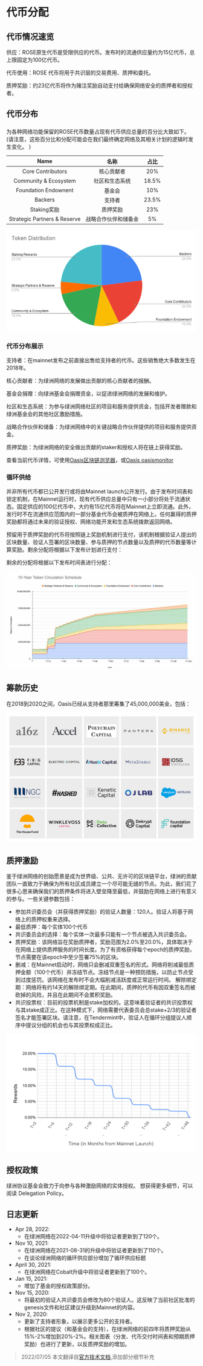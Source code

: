 # 代币分配

## 代币情况速览
供应：ROSE原生代币是受限供应的代币。发布时的流通供应量约为15亿代币，总上限固定为100亿代币。

代币使用：ROSE 代币将用于共识层的交易费用、质押和委托。

质押奖励：约23亿代币将作为赌注奖励自动支付给确保网络安全的质押者和授权者。

## 代币分布

### 
为各种网络功能保留的ROSE代币数量占现有代币供应总量的百分比大致如下。(请注意，这些百分比和分配可能会在我们最终确定网络及其相关计划的逻辑时发生变化。
)

|Name|名称|占比|
|:---: |:---: |:---: |
|Core Contributors|核心贡献者|20%|
|Community & Ecosystem|社区和生态系统|18.5%|
|Foundation Endownent |基金会|10%|
|Backers|支持者|23.5%|
|Staking奖励|质押奖励|23%|
|Strategic Partners & Reserve|战略合作伙伴和储备金|5%|

![](./coin_1.png)

### 代币分布展示

支持者：在mainnet发布之前直接出售给支持者的代币。这些销售绝大多数发生在2018年。

核心贡献者：为绿洲网络的发展做出贡献的核心贡献者的报酬。

基金会捐赠：向绿洲基金会捐赠资金，以促进绿洲网络的发展和维护。

社区和生态系统：为参与绿洲网络社区的项目和服务提供资金，包括开发者赠款和绿洲基金会的其他社区激励措施。

战略合作伙伴和储备：为绿洲网络中的关键战略合作伙伴提供的项目和服务提供资金。

质押奖励：为绿洲网络的安全做出贡献的staker和授权人将在链上获得奖励。


查看当前代币详情，可使用[Oasis区块链浏览器](https://www.oasisscan.com/)，或[Oasis oasismonitor](https://oasismonitor.com/)

### 循环供给

并非所有代币都已公开发行或将由Mainnet launch公开发行。由于发布时间表和锁定机制，在Mainnet运行时，现有代币供应总量中只有一小部分将处于流通状态。固定供应的100亿代币中，大约有15亿代币将在Mainnet上立即流通。此外，发行时不在流通供应范围内的一部分基金代币会被质押在网络上。任何赢得的质押奖励都将通过未来的验证授权、网络功能开发和生态系统拨款返回网络。

预留用于质押奖励的代币将按照链上奖励机制进行支付，该机制根据验证人提出的区块数量、验证人签署的区块数量、参与质押的节点数量以及质押的代币数量等计算奖励。剩余分配将根据以下发布计划进行支付：


剩余的分配将根据以下发布时间表进行分配：

![](./代币解锁图.jpg)

## 筹款历史

在2018到2020之间，Oasis已经从支持者那里筹集了45,000,000美金，包括：

![](./coin_2.png)

## 质押激励
鉴于绿洲网络的创始愿景是成为世界级、公共、无许可的区块链平台，绿洲的贡献团队一直致力于确保为所有社区成员建立一个尽可能无缝的节点。为此，我们花了很多心思来确保我们的质押条件将进入壁垒降至最低，并鼓励在网络上进行有意义的参与。一些关键参数包括：
- 参加共识委员会（并获得质押奖励）的验证人数量：120人。验证人将基于网络上的质押权重来选择。
- 最低质押：每个实体100个代币
- 共识委员会的选择：每个实体一次最多只能有一个节点被选入共识委员会。
- 质押奖励：该网络旨在奖励质押者，奖励范围为2.0%至20.0%，具体取决于在网络上提供质押服务的时间长度。为了有资格获得每个epoch的质押奖励，节点需要在该epoch中至少签署75%的区块。
- 删减：在Mainnet启动时，网络只会删减双重签名的形式。网络将削减最低质押金额（100个代币）并冻结节点。冻结节点是一种预防措施，以防止节点受到过度惩罚。该网络在发布时不会大幅削减活跃度或正常运行时间。
解除绑定期：网络将有约14天的解除绑定期。在此期间，质押的代币有因双重签名而被砍掉的风险，并且在此期间不会累积奖励。
- 共识投票权：目前的投票机制是stake加权的。这意味着验证者的共识投票权与其stake成正比。在这种模式下，网络需要代表委员会总stake+2/3的验证者签名才能签署区块。请注意，在Tendermint中，验证人在循环分组提议人顺序中提议分组的机会也与其投票权成正比。

![](./coin_3.png)

## 授权政策
绿洲协议基金会致力于向参与各种激励网络的实体授权。
想获得更多细节，可以阅读 Delegation Policy。

## 日志更新
- Apr 28, 2022:
    - 在绿洲网络在2022-04-11升级中将验证者更新到了120个。
- Nov 10, 2021:
    - 在绿洲网络在2021-08-31的升级中将验证者更新到了110个。
    - 在谈论绿洲网络的循环供应部分增加了循环供应标题
- April 30, 2021:
    - 在绿洲网络在Cobalt升级中将验证者更新到了100个。
- Jan 15, 2021:
    - 增加了基金的授权政策部分。
- Nov 15, 2020:
    - 将最初的验证人共识委员会修改为80个验证人。这反映了当前社区批准的genesis文件和社区建议升级到Mainnet的内容。
- Nov 2, 2020:
    - 更新了支持者形象，以展示更多公开的支持者。
    - 根据社区的提议（和基金会的支持），在绿洲网络的前四年将质押奖励从15%-2%增加到20%-2%。相关图表（分发、代币交付时间表和预期质押奖励）也进行了更新，以反质押奖励的增加。

> 2022/07/05 本文翻译自[官方技术文档](https://docs.oasis.dev/oasis-network-primer/token-metrics-and-distribution/),添加部分细节补充
